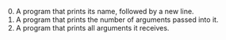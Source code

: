 0. A program that prints its name, followed by a new line.
1. A program that prints the number of arguments passed into it.
2. A program that prints all arguments it receives.
